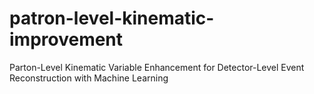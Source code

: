 # patron-level-kinematic-improvement
Parton-Level Kinematic Variable Enhancement for Detector-Level Event Reconstruction with Machine Learning 
